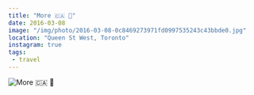 ```yaml
---
title: "More 🇨🇦 🎨"
date: 2016-03-08
image: "/img/photo/2016-03-08-0c8469273971fd0997535243c43bbde0.jpg"
location: "Queen St West, Toronto"
instagram: true
tags:
 - travel
---
```


![More 🇨🇦 🎨](/img/photo/2016-03-08-0c8469273971fd0997535243c43bbde0.jpg)
